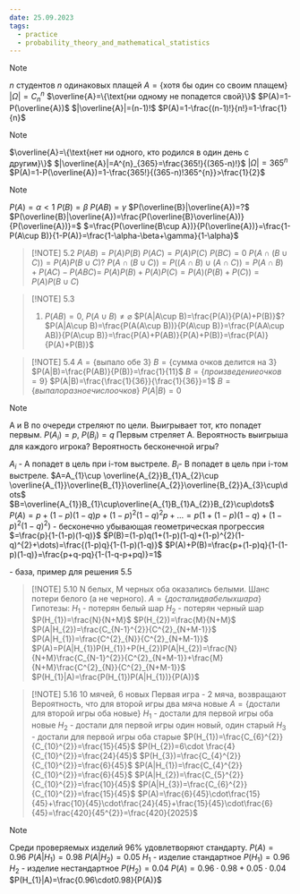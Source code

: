 ```yaml
---
date: 25.09.2023
tags:
  - practice
  - probability_theory_and_mathematical_statistics
---
```


> [!NOTE] 
> $n$ студентов
> $n$ одинаковых плащей
> $A=\{\text{хотя бы один со своим плащем}\}$
> $|\Omega|=C^{n}_{n}$
> $\overline{A}=\{\text{ни одному не попадется свой}\}$
> $P(A)=1-P(\overline{A})$
> $|\overline{A}|=(n-1)!$
> $P(A)=1-\frac{(n-1)!}{n!}=1-\frac{1}{n}$

> [!NOTE]
> $\overline{A}=\{\text{нет ни одного, кто родился в один день с другим}\}$
> $|\overline{A}|=A^{n}_{365}=\frac{365!}{(365-n)!}$
> $|\Omega|=365^{n}$
> $P(A)=1-P(\overline{A})=1-\frac{365!}{(365-n)!365^{n}}>\frac{1}{2}$

> [!NOTE] 
> $P(A)=\alpha<1$
> $P(B)=\beta$
> $P(AB)=\gamma$
> $P(\overline{B}|\overline{A})=?$
> $P(\overline{B}|\overline{A})=\frac{P(\overline{B}\overline{A})}{P(\overline{A})}=$
> $=\frac{P(\overline{B\cup A})}{P(\overline{A})}=\frac{1-P(A\cup B)}{1-P(A)}=\frac{1-\alpha-\beta+\gamma}{1-\alpha}$

> [!NOTE] 5.2
> $P(AB)=P(A)P(B)$
> $P(AC)=P(A)P(C)$
> $P(BC)=0$
> $P(A\cap(B\cup C))=P(A)P(B\cup C)$?
> $P(A\cap(B\cup C))=P((A\cap B)\cup(A\cap C))=P(A\cap B)+P(AC)-P(ABC)=$
> $P(A)P(B)+P(A)P(C)=P(A)(P(B)+P(C))=P(A)P(B\cup C)$

> [!NOTE] 5.3
> 1. $P(AB)=0$, $P(A\cup B)\neq \varnothing$
>    $P(A|A\cup B)=\frac{P(A)}{P(A)+P(B)}$?
>    $P(A|A\cup B)=\frac{P(A(A\cup B))}{P(A\cup B)}=\frac{P(AA\cup AB)}{P(A\cup B)}=\frac{P(A)+P(AB)}{P(A)+P(B)}=\frac{P(A)}{P(A)+P(B)}$

> [!NOTE] 5.4
> $A=\{\text{выпало обе 3}\}$
> $B=\{\text{сумма очков делится на 3}\}$
> $P(A|B)=\frac{P(AB)}{P(B)}=\frac{1}{11}$
> $B=\{произведение очков = 9\}$
> $P(A|B)=\frac{\frac{1}{36}}{\frac{1}{36}}=1$
> $B=\{выпало разное число очков\}$
> $P(A|B)=0$

> [!NOTE] 
> A и B по очереди стреляют по цели. Выигрывает тот, кто попадет первым.
> $P(A_{i})=p$, $P(B_{i})=q$
> Первым стреляет A.
> Вероятность выигрыша для каждого игрока?
> Вероятность бесконечной игры?
> 
> $A_{i}$ - A попадет в цель при i-том выстреле.
> $B_{i}$- B попадет в цель при i-том выстреле.
> $A=A_{1}\cup \overline{A_{2}}B_{1}A_{2}\cup \overline{A_{1}}\overline{B_{1}}\overline{A_{2}}\overline{B_{2}}A_{3}\cup\dots$
> $B=\overline{A_{1}}B_{1}\cup\overline{A_{1}B_{1}A_{2}}B_{2}\cup\dots$
> $P(A)=p+(1-p)(1-q)p+(1-p)^{2}(1-q)^{2}p+\dots=p(1+(1-p)(1-q)+(1-p)^{2}(1-q)^{2})$ - бесконечно убывающая геометрическая прогрессия
> $=\frac{p}{1-(1-p)(1-q)}$
> $P(B)=(1-p)q(1+(1-p)(1-q)+(1-p)^{2}(1-q)^{2}+\dots)=\frac{(1-p)q}{1-(1-p)(1-q)}$
> $P(A)+P(B)=\frac{p+(1-p)q}{1-(1-p)(1-q)}=\frac{p+q-pq}{1-(1-q-p+pq)}=1$

\- база, пример для решения 5.5


> [!NOTE] 5.10
> N белых, M черных
> оба оказались белыми. Шанс потери белого (а не черного).
> $A=\{достали два белых шара\}$
> Гипотезы:
> $H_{1}$ - потерян белый шар
> $H_2$ - потерян черный шар
> $P(H_{1})=\frac{N}{N+M}$
> $P(H_{2})=\frac{M}{N+M}$
> $P(A|H_{2})=\frac{C_{N-1}^{2}}{C^{2}_{N+M-1}}$
> $P(A|H_{1})=\frac{C^{2}_{N}}{C^{2}_{N+M-1}}$
> $P(A)=P(A|H_{1})P(H_{1})+P(H_{2})P(A|H_{2})=\frac{N}{N+M}\frac{C_{N-1}^{2}}{C^{2}_{N+M-1}}+\frac{M}{N+M}\frac{C^{2}_{N}}{C^{2}_{N+M-1}}$
> $P(H_{1}|A)=\frac{P(H_{1})P(A|H_{1})}{P(A)}$

> [!NOTE] 5.16
> 10 мячей, 6 новых
> Первая игра - 2 мяча, возвращают
> Вероятность, что для второй игры два мяча новые
> $A=\{\text{достали для второй игры оба новые}\}$
> $H_{1}$ - достали для первой игры оба новые
> $H_{2}$ - достали для первой игры один новый, один старый
> $H_{3}$ - достали для первой игры оба старые
> $P(H_{1})=\frac{C_{6}^{2}}{C_{10}^{2}}=\frac{15}{45}$
> $P(H_{2})=6\cdot \frac{4}{C_{10}^{2}}=\frac{24}{45}$
> $P(H_{3})=\frac{C_{4}^{2}}{C_{10}^{2}}=\frac{6}{45}$
> $P(A|H_{1})=\frac{C_{4}^{2}}{C_{10}^{2}}=\frac{6}{45}$
> $P(A|H_{2})=\frac{C_{5}^{2}}{C_{10}^{2}}=\frac{10}{45}$
> $P(A|H_{3})=\frac{C_{6}^{2}}{C_{10}^{2}}=\frac{15}{45}$
> $P(A)=\frac{6}{45}\cdot\frac{15}{45}+\frac{10}{45}\cdot\frac{24}{45}+\frac{15}{45}\cdot\frac{6}{45}=\frac{420}{45^{2}}=\frac{420}{2025}$

> [!NOTE] 
> Среди проверяемых изделий 96% удовлетворяют стандарту.
> $P(A)=0.96$
> $P(A|H_{1})=0.98$
> $P(A|H_{2})=0.05$
> $H_{1}$ - изделие стандартное $P(H_1)=0.96$
> $H_{2}$ - изделие нестандартное $P(H_{2})=0.04$
> $P(A)=0.96\cdot0.98+0.05\cdot0.04$
> $P(H_{1}|A)=\frac{0.96\cdot0.98}{P(A)}$
